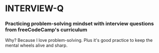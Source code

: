 # INTERVIEW-Q

### Practicing problem-solving mindset with interview questions from freeCodeCamp's curriculum

Why? Because I love problem-solving. Plus it's good practice to keep the mental wheels alive and sharp.
